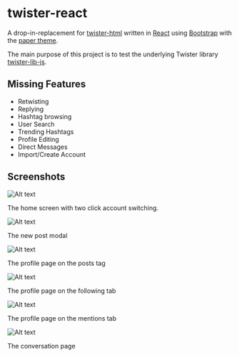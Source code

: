 # twister-react
A drop-in-replacement for [twister-html](https://github.com/miguelfreitas/twister-html) written in [React](https://facebook.github.io/react/) using [Bootstrap](http://getbootstrap.com/) with the [paper theme](https://bootswatch.com/paper/).

The main purpose of this project is to test the underlying Twister library [twister-lib-js](https://github.com/tschaul/twister-lib-js).


## Missing Features			

* Retwisting
* Replying
* Hashtag browsing
* User Search
* Trending Hashtags
* Profile Editing
* Direct Messages
* Import/Create Account

## Screenshots

![Alt text](/screenshots/home.png?raw=true "Home")

The home screen with two click account switching.

![Alt text](/screenshots/post.png?raw=true "New Post Modal")

The new post modal

![Alt text](/screenshots/profile.png?raw=true "Profile")

The profile page on the posts tag

![Alt text](/screenshots/following.png?raw=true "Following")

The profile page on the following tab

![Alt text](/screenshots/mentions.png?raw=true "Mentions")

The profile page on the mentions tab

![Alt text](/screenshots/conversation.png?raw=true "Conversation")

The conversation page
